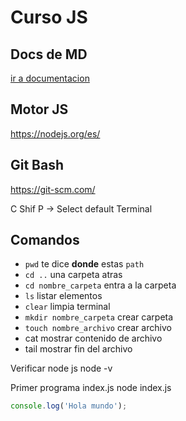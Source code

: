# Curso JS

## Docs de MD
[ir a documentacion](https://markdown.es/)

## Motor JS
https://nodejs.org/es/

## Git Bash
https://git-scm.com/

C Shif P -> Select default Terminal

## Comandos

- `pwd` te dice **donde** estas `path`
- `cd ..` una carpeta atras
- `cd nombre_carpeta` entra a la carpeta
- `ls` listar elementos
- `clear` limpia terminal
- `mkdir nombre_carpeta` crear carpeta
- `touch nombre_archivo` crear archivo
- cat mostrar contenido de archivo
- tail mostrar fin del archivo

Verificar node js
node -v

Primer programa
index.js
node index.js

```js
console.log('Hola mundo');
```
